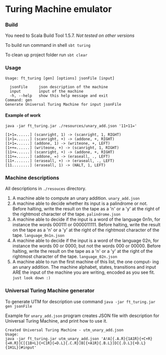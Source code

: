 # Turing Machine emulator

### Build
You need to Scala Build Tool 1.5.7. _Not tested on other versions_

To build run command in shell ```sbt turing```

To clean up project folder run ```sbt clear```

### Usage
```
Usage: ft_turing [gen] [options] jsonFile [input]

  jsonFile     json description of the machine
  input        input of the machine
  -h, --help   show this help message and exit
Command: gen
Generate Universal Turing Machine for input jsonFile
```

#### Example of work
```java -jar ft_turing.jar ./resources/unary_add.json '11+11='```
```
[1+1=......] (scanright, 1) -> (scanright, 1, RIGHT)
[1+1=......] (scanright, +) -> (addone, +, RIGHT)
[1+1=......] (addone, 1) -> (writeone, +, LEFT)
[1++=......] (writeone, +) -> (scanright, 1, RIGHT)
[11+=......] (scanright, +) -> (addone, +, RIGHT)
[11+=......] (addone, =) -> (eraseall, ., LEFT)
[11+.......] (eraseall, +) -> (eraseall, ., LEFT)
[11........] (eraseall, 1) -> (HALT, 1, LEFT)
```

### Machine descriptions
All descriptions in ```./resouces``` directory.
1. A machine able to compute an unary addition. ```unary_add.json```
2. A machine able to decide whether its input is a palindrome or not. Before halting, write the result on the tape as a 'n' or a 'y' at the right of the rightmost character of the tape. ```palindrome.json```
3. A machine able to decide if the input is a word of the language 0n1n, for instance the words 000111 or 0000011111. Before halting, write the result on the tape as a 'n' or a 'y' at the right of the rightmost character of the tape. ```language_0n1n.json```
4. A machine able to decide if the input is a word of the language 02n, for instance the words 00 or 0000, but not the words 000 or 00000. Before halting, write the result on the tape as a 'n' or a 'y' at the right of the rightmost character of the tape. ```language_02n.json```
5. A machine able to run the first machine of this list, the one comput- ing an unary addition. The machine alphabet, states, transitions and input ARE the input of the machine you are writing, encoded as you see fit. ```just look down :)```

### Universal Turing Machine generator
To generate UTM for description use command
```java -jar ft_turing.jar gen jsonFile```

Example for ```unary_add.json``` program creates JSON file with description for Universal Turing Machine, and print how to use it.
```
Created Universal Turing Machine - utm_unary_add.json
Usage:
java -jar ft_turing.jar utm_unary_add.json 'A!A[{.A.R}{1A1R}{+C+R}{=H.R}]C[{1B+L}{+C1R}{=D.L}{.C.R}]B[{+A1R}{.B.L}]D[{.D.L}{+D.L}{1H1L}]#input'
```
